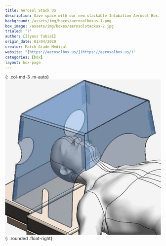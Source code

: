 ```yaml
---
title: Aerosol Stack US
description: Save space with our new stackable Intubation Aerosol Box. For use as a temporary shielding system during the intubation process, to reduce the spread of aerosol and droplets produced by a patient cough.
background: /assets/img/boxes/aerosolboxus-1.png
box_image: /assets/img/boxes/aerosolstackus-2.jpg
trialed: "?"
author: [Ilyass Tabiai]
origin_date: 01/04/2020
creator: Match Grade Medical
website: "[https://aerosolbox.us/](https://aerosolbox.us/)"
categories: [box]
layout: box-page
---
```


{: .col-md-3 .m-auto}
![alt text](/assets/img/boxes/aerosolstackus-2.jpg)
{: .rounded .float-right}
